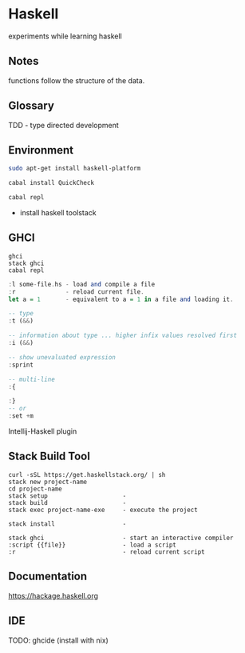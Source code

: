 # Haskell

experiments while learning haskell

## Notes
functions follow the structure of the data.

## Glossary
TDD - type directed development


## Environment
```bash
sudo apt-get install haskell-platform

cabal install QuickCheck

cabal repl
```
* install haskell toolstack

## GHCI
```shell
ghci
stack ghci
cabal repl
```
```haskell
:l some-file.hs - load and compile a file
:r              - reload current file.
let a = 1       - equivalent to a = 1 in a file and loading it.

-- type
:t (&&)

-- information about type ... higher infix values resolved first
:i (&&)

-- show unevaluated expression
:sprint

-- multi-line
:{

:}
-- or
:set +m

```

Intellij-Haskell plugin


## Stack Build Tool
```
curl -sSL https://get.haskellstack.org/ | sh
stack new project-name
cd project-name
stack setup                     -
stack build                     - 
stack exec project-name-exe     - execute the project

stack install                   - 

stack ghci                      - start an interactive compiler
:script {{file}}                - load a script                    
:r                              - reload current script 
```

## Documentation
https://hackage.haskell.org


## IDE
TODO: ghcide (install with nix)
